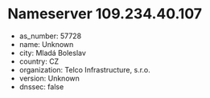 # Nameserver 109.234.40.107

* as_number: 57728
* name: Unknown
* city: Mladá Boleslav
* country: CZ
* organization: Telco Infrastructure, s.r.o.
* version: Unknown
* dnssec: false
